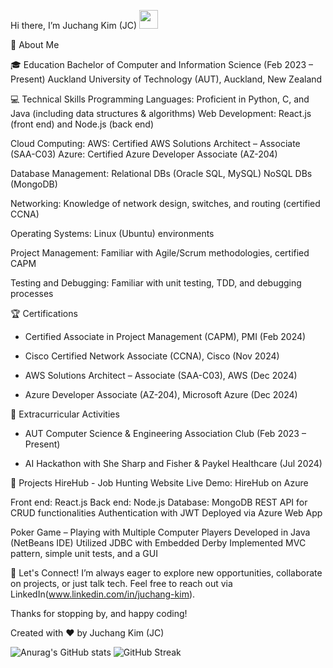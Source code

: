 Hi there, I’m Juchang Kim (JC) <img src="https://media.giphy.com/media/hvRJCLFzcasrR4ia7z/giphy.gif" width="30px">

:wave: About Me

:mortar_board: Education
Bachelor of Computer and Information Science (Feb 2023 – Present)
Auckland University of Technology (AUT), Auckland, New Zealand



:computer: Technical Skills
Programming Languages: Proficient in Python, C, and Java (including data structures & algorithms)
Web Development: React.js (front end) and Node.js (back end)

Cloud Computing:
AWS: Certified AWS Solutions Architect – Associate (SAA-C03)
Azure: Certified Azure Developer Associate (AZ-204)

Database Management:
Relational DBs (Oracle SQL, MySQL)
NoSQL DBs (MongoDB)

Networking: Knowledge of network design, switches, and routing (certified CCNA)

Operating Systems: Linux (Ubuntu) environments

Project Management: Familiar with Agile/Scrum methodologies, certified CAPM

Testing and Debugging: Familiar with unit testing, TDD, and debugging processes

:trophy: Certifications
- Certified Associate in Project Management (CAPM), PMI (Feb 2024)

- Cisco Certified Network Associate (CCNA), Cisco (Nov 2024)

- AWS Solutions Architect – Associate (SAA-C03), AWS (Dec 2024)

- Azure Developer Associate (AZ-204), Microsoft Azure (Dec 2024)


:star2: Extracurricular Activities
- AUT Computer Science & Engineering Association Club (Feb 2023 – Present)

- AI Hackathon with She Sharp and Fisher & Paykel Healthcare (Jul 2024)


:rocket: Projects
HireHub - Job Hunting Website
Live Demo: HireHub on Azure

Front end: React.js
Back end: Node.js
Database: MongoDB
REST API for CRUD functionalities
Authentication with JWT
Deployed via Azure Web App

Poker Game – Playing with Multiple Computer Players
Developed in Java (NetBeans IDE)
Utilized JDBC with Embedded Derby
Implemented MVC pattern, simple unit tests, and a GUI


:handshake: Let's Connect!
I’m always eager to explore new opportunities, collaborate on projects, or just talk tech. Feel free to reach out via LinkedIn(www.linkedin.com/in/juchang-kim).

Thanks for stopping by, and happy coding!

Created with :heart: by Juchang Kim (JC)


![Anurag's GitHub stats](https://github-readme-stats.vercel.app/api?username=JuchangKim)
![GitHub Streak](https://streak-stats.demolab.com?user=JuchangKim&theme=vue&mode=weekly)
